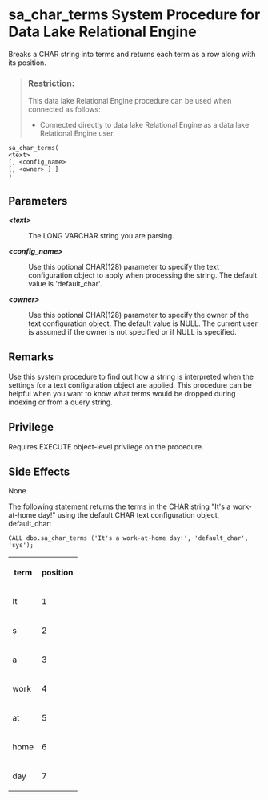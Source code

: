 <!-- loio81741e316ce21014a988e4845b1f1a41 -->

# sa\_char\_terms System Procedure for Data Lake Relational Engine

Breaks a CHAR string into terms and returns each term as a row along with its position.



> ### Restriction:  
> This data lake Relational Engine procedure can be used when connected as follows:
> 
> -   Connected directly to data lake Relational Engine as a data lake Relational Engine user.



```
sa_char_terms( 
<text>
[, <config_name>
[, <owner> ] ] 
)
```



## Parameters


<dl>
<dt><b>

 *<text\>* 

</b></dt>
<dd>

The LONG VARCHAR string you are parsing.



</dd><dt><b>

 *<config\_name\>* 

</b></dt>
<dd>

Use this optional CHAR\(128\) parameter to specify the text configuration object to apply when processing the string. The default value is 'default\_char'.



</dd><dt><b>

 *<owner\>* 

</b></dt>
<dd>

Use this optional CHAR\(128\) parameter to specify the owner of the text configuration object. The default value is NULL. The current user is assumed if the owner is not specified or if NULL is specified.



</dd>
</dl>



## Remarks

Use this system procedure to find out how a string is interpreted when the settings for a text configuration object are applied. This procedure can be helpful when you want to know what terms would be dropped during indexing or from a query string.



<a name="loio81741e316ce21014a988e4845b1f1a41__section_u51_bkf_3jb"/>

## Privilege

Requires EXECUTE object-level privilege on the procedure.



## Side Effects

None



The following statement returns the terms in the CHAR string "It's a work-at-home day!" using the default CHAR text configuration object, default\_char:

```
CALL dbo.sa_char_terms ('It's a work-at-home day!', 'default_char', 'sys');
```


<table>
<tr>
<th valign="top">

term



</th>
<th valign="top">

position



</th>
</tr>
<tr>
<td valign="top">

It



</td>
<td valign="top">

1



</td>
</tr>
<tr>
<td valign="top">

s



</td>
<td valign="top">

2



</td>
</tr>
<tr>
<td valign="top">

a



</td>
<td valign="top">

3



</td>
</tr>
<tr>
<td valign="top">

work



</td>
<td valign="top">

4



</td>
</tr>
<tr>
<td valign="top">

at



</td>
<td valign="top">

5



</td>
</tr>
<tr>
<td valign="top">

home



</td>
<td valign="top">

6



</td>
</tr>
<tr>
<td valign="top">

day



</td>
<td valign="top">

7



</td>
</tr>
</table>

